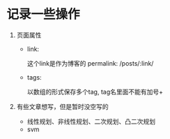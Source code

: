 # 记录一些操作

1. 页面属性
    * link: 
    
        这个link是作为博客的 permalink: /posts/:link/

    * tags:
        
        以数组的形式保存多个tag, tag名里面不能有加号+


1. 有些文章想写，但是暂时没空写的
    * 线性规划、非线性规划、二次规划、凸二次规划
    * svm
